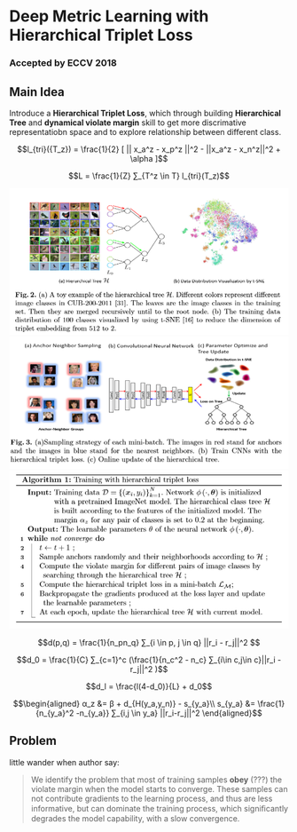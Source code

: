 # Deep Metric Learning with Hierarchical Triplet Loss

### Accepted by ECCV 2018

## Main Idea

Introduce a **Hierarchical Triplet Loss**, which through building **Hierarchical Tree** and **dynamical violate margin** skill to get more discrimative representatiobn space and to explore relationship between different class.

$$l_{tri}({T_z}) = \frac{1}{2} [ || x_a^z - x_p^z ||^2 - ||x_a^z - x_n^z||^2 + \alpha ]$$

$$L = \frac{1}{Z} ∑_{T^z \in T} l_{tri}(T_z)$$

![](pics/1.PNG)
![](pics/2.PNG)
![](pics/3.PNG)

$$d(p,q) = \frac{1}{n_pn_q} ∑_{i \in p, j \in q} ||r_i - r_j||^2 $$

$$d_0 = \frac{1}{C} ∑_{c=1}^c (\frac{1}{n_c^2 - n_c} ∑_{i\in c,j\in c}||r_i - r_j||^2 )$$

$$d_l = \frac{l(4-d_0)}{L} + d_0$$

$$\begin{aligned}
    α_z &= β + d_{H(y_a,y_n)} - s_{y_a}\\
    s_{y_a} &= \frac{1}{n_{y_a}^2 -n_{y_a}} ∑_{i,j \in y_a} ||r_i-r_j||^2
\end{aligned}$$


## Problem

little wander when author say:
> We identify the problem that most of training samples **obey** (???) the violate margin when the model starts to converge. These samples can not contribute gradients to the learning process, and thus are less informative, but can dominate the training process, which signiﬁcantly degrades the model capability, with a slow convergence. 

